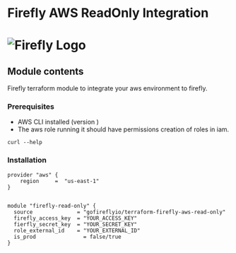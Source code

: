 # Firefly AWS ReadOnly Integration
# ![Firefly Logo](firefly.gif)

## Module contents

Firefly terraform module to integrate your aws environment to firefly.

### Prerequisites

- AWS CLI installed (version )
- The aws role running it should have permissions creation of roles in iam.

```shell script
curl --help
```

### Installation

```hcl-terraform
provider "aws" {
    region     =  "us-east-1"
}


module "firefly-read-only" {
  source              = "gofireflyio/terraform-firefly-aws-read-only"
  firefly_access_key  = "YOUR_ACCESS_KEY"
  fierfly_secret_key  = "YOUR_SECRET_KEY"
  role_external_id    = "YOUR_EXTERNAL_ID"
  is_prod               = false/true
}
```